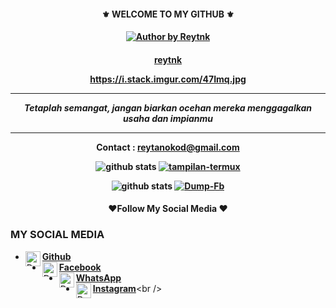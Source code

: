 <h4 align="center">
    ⚜️ WELCOME TO MY GITHUB ⚜️
</h4>

<h4 align="center">
<a href="#"><img title="Author by Reytnk" src="https://img.shields.io/badge/AUTHOR%20BY-LOL~%20reytnk-yellow?colorA=%23ff0000&colorB=%23FFFF00&style=for-the-badge"></a> 
<h4 align="center">


[reytnk](https://github.com/reytnk)


  https://i.stack.imgur.com/47Imq.jpg
___
_Tetaplah semangat, jangan biarkan ocehan mereka menggagalkan usaha dan impianmu_
___



Contact : reytanokod@gmail.com



![github stats](https://github-readme-stats.vercel.app/api?username=reytnk&show_icons=true&theme=dark)
<a href="https://github.com/reytnk/tampilan-termux"><img title="tampilan-termux" src="https://github-readme-stats.vercel.app/api/pin/?username=reytnk&repo=tampilan-termux&theme=vision-friendly-dark"></a>

![github stats](https://github-readme-stats.vercel.app/api?username=reytnk&show_icons=true&theme=dark)
<a href="https://github.com/reytnk/Dump-Fb"><img title="Dump-Fb" src="https://github-readme-stats.vercel.app/api/pin/?username=reytnk&repo=Dump-Fb&theme=vision-friendly-dark"></a>


<h4 align="center">
   ❤️Follow My Social Media ❤️
</h4 aling="center">
 
### MY SOCIAL MEDIA
* [<img alt="Dunia-Kode's Github" align="left" width="24px" src="https://cdn.jsdelivr.net/npm/simple-icons@v3/icons/github.svg" /> <b>Github</b>](https://github.com/reytnk)<br />
* [<img alt="Dunia-Kode's Facebook" align="left" width="24px" src="https://cdn.jsdelivr.net/npm/simple-icons@v3/icons/facebook.svg" /> <b>Facebook</b>](https://www.facebook.com/tanoko.iansyah)<br />
* [<img alt="Dunia-Kode's Whatsapp" align="left" width="24px" src="https://cdn.jsdelivr.net/npm/simple-icons@v3/icons/whatsapp.svg" /> <b>WhatsApp</b>](https://wa.me/6282179734001)<br />
* [<img alt="Dunia-Kode's Instagram" align="left" width="24px" src="https://cdn.jsdelivr.net/npm/simple-icons@v3/icons/instagram.svg" /> <b>Instagram</b>](https://Instagram.com/reyan_06_)<br />
